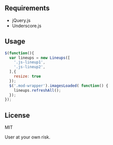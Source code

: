 ## Requirements

- jQuery.js
- Underscore.js

## Usage

```javascript
$(function(){
  var lineups = new Lineups([
    '.js-lineup1',
    '.js-lineup2',
  ],{
    resize: true
  });
  $('.mod-wrapper').imagesLoaded( function() {
    lineups.refreshAll();
  });
});
```

## License

MIT

User at your own risk.

